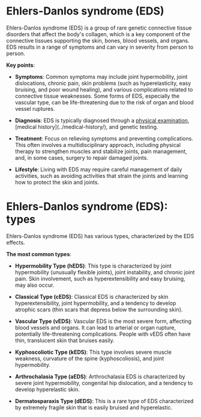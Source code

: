 [//]: # (source: ?)
[//]: # (abbr: EDS)
[//]: # (tags: conditions)

# Ehlers-Danlos syndrome (EDS)

Ehlers-Danlos syndrome (EDS) is a group of rare genetic connective tissue disorders that affect the body's collagen, which is a key component of the connective tissues supporting the skin, bones, blood vessels, and organs. EDS results in a range of symptoms and can vary in severity from person to person.

**Key points**:

* **Symptoms**: Common symptoms may include joint hypermobility, joint dislocations, chronic pain, skin problems (such as hyperelasticity, easy bruising, and poor wound healing), and various complications related to connective tissue weaknesses. Some forms of EDS, especially the vascular type, can be life-threatening due to the risk of organ and blood vessel ruptures.

* **Diagnosis**: EDS is typically diagnosed through a [physical examination](../physical-examination/), [medical history](../medical-history/\), and genetic testing.

* **Treatment**: Focus on relieving symptoms and preventing complications. This often involves a multidisciplinary approach, including physical therapy to strengthen muscles and stabilize joints, pain management, and, in some cases, surgery to repair damaged joints.

* **Lifestyle**: Living with EDS may require careful management of daily activities, such as avoiding activities that strain the joints and learning how to protect the skin and joints.

# Ehlers-Danlos syndrome (EDS): types

Ehlers-Danlos syndrome (EDS) has various types, characterized by the EDS effects.

**The most common types**:

* **Hypermobility Type (hEDS)**: This type is characterized by joint hypermobility (unusually flexible joints), joint instability, and chronic joint pain. Skin involvement, such as hyperextensibility and easy bruising, may also occur.

* **Classical Type (cEDS)**: Classical EDS is characterized by skin hyperextensibility, joint hypermobility, and a tendency to develop atrophic scars (thin scars that depress below the surrounding skin).

* **Vascular Type (vEDS)**: Vascular EDS is the most severe form, affecting blood vessels and organs. It can lead to arterial or organ rupture, potentially life-threatening complications. People with vEDS often have thin, translucent skin that bruises easily.

* **Kyphoscoliotic Type (kEDS)**: This type involves severe muscle weakness, curvature of the spine (kyphoscoliosis), and joint hypermobility.

* **Arthrochalasia Type (aEDS)**: Arthrochalasia EDS is characterized by severe joint hypermobility, congenital hip dislocation, and a tendency to develop hyperelastic skin.

* **Dermatosparaxis Type (dEDS)**: This is a rare type of EDS characterized by extremely fragile skin that is easily bruised and hyperelastic.

